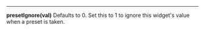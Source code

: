 <a name="presetIgnore"><h3 style="padding-top: 40px; margin-top: 40px;"></h3></a>
_____________________________
**presetIgnore(val)** Defaults to 0. Set this to 1 to ignore this widget's value when a preset is taken. 